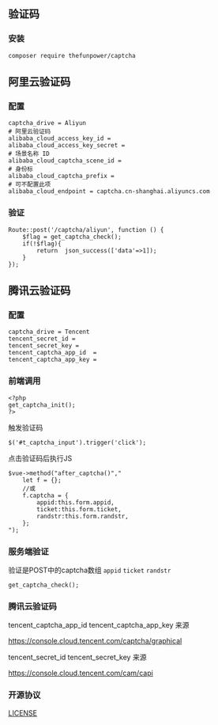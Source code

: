 ## 验证码
 

### 安装  

~~~
composer require thefunpower/captcha
~~~
 


## 阿里云验证码

### 配置

~~~
captcha_drive = Aliyun
# 阿里云验证码  
alibaba_cloud_access_key_id = 
alibaba_cloud_access_key_secret = 
# 场景名称 ID
alibaba_cloud_captcha_scene_id = 
# 身份标
alibaba_cloud_captcha_prefix = 
# 可不配置此项
alibaba_cloud_endpoint = captcha.cn-shanghai.aliyuncs.com
~~~

### 验证

~~~
Route::post('/captcha/aliyun', function () {   
	$flag = get_captcha_check(); 
	if(!$flag){
		return  json_success(['data'=>1]);
	}
});
~~~


## 腾讯云验证码

### 配置

~~~
captcha_drive = Tencent
tencent_secret_id = 
tencent_secret_key = 
tencent_captcha_app_id  = 
tencent_captcha_app_key = 
~~~

### 前端调用 

~~~
<?php 
get_captcha_init();
?>
~~~

触发验证码

~~~
$('#t_captcha_input').trigger('click'); 
~~~

点击验证码后执行JS

~~~
$vue->method("after_captcha()","
	let f = {}; 
	//或
	f.captcha = {
		appid:this.form.appid,
		ticket:this.form.ticket,
		randstr:this.form.randstr, 
	};
");
~~~


### 服务端验证

验证是POST中的captcha数组 `appid` `ticket` `randstr`

~~~
get_captcha_check();
~~~


### 腾讯云验证码

tencent_captcha_app_id  tencent_captcha_app_key 来源

https://console.cloud.tencent.com/captcha/graphical

tencent_secret_id tencent_secret_key 来源

https://console.cloud.tencent.com/cam/capi


 
 

### 开源协议 

[LICENSE](LICENSE)
 
  
 